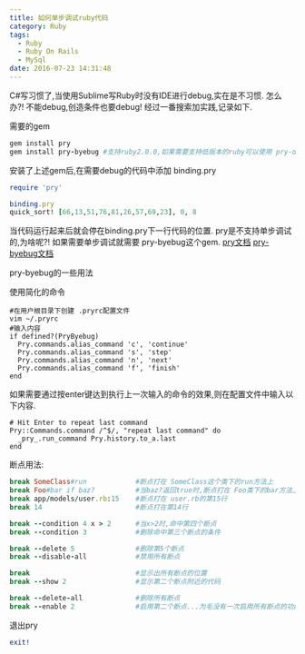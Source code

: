 ```yaml
---
title: 如何单步调试ruby代码
category: Ruby
tags:
  - Ruby
  - Ruby On Rails
  - MySql
date: 2016-07-23 14:31:48
---
```

C#写习惯了,当使用Sublime写Ruby时没有IDE进行debug,实在是不习惯.
怎么办?!
不能debug,创造条件也要debug!
经过一番搜索加实践,记录如下.

需要的gem
```ruby
gem install pry
gem install pry-byebug #支持ruby2.0.0,如果需要支持低版本的ruby可以使用 pry-debugger这个gem
```
安装了上述gem后,在需要debug的代码中添加 binding.pry
```ruby
require 'pry'

binding.pry
quick_sort! [66,13,51,76,81,26,57,69,23], 0, 8
```
当代码运行起来后就会停在binding.pry下一行代码的位置.
pry是不支持单步调试的,为啥呢?!
如果需要单步调试就需要 pry-byebug这个gem.
[pry文档](https://github.com/pry/pry)
[pry-byebug文档](https://github.com/deivid-rodriguez/pry-byebug)

pry-byebug的一些用法

使用简化的命令
```base
#在用户根目录下创建 .pryrc配置文件
vim ~/.pryrc
#输入内容
if defined?(PryByebug)
  Pry.commands.alias_command 'c', 'continue'
  Pry.commands.alias_command 's', 'step'
  Pry.commands.alias_command 'n', 'next'
  Pry.commands.alias_command 'f', 'finish'
end
```
如果需要通过按enter键达到执行上一次输入的命令的效果,则在配置文件中输入以下内容.
```base
# Hit Enter to repeat last command
Pry::Commands.command /^$/, "repeat last command" do
  _pry_.run_command Pry.history.to_a.last
end
```
断点用法:
```ruby
break SomeClass#run            #断点打在 SomeClass这个类下的run方法上
break Foo#bar if baz?          #当baz?返回true时,断点打在 Foo类下的bar方法上
break app/models/user.rb:15    #断点打在 user.rb的第15行
break 14                       #断点打在第14行

break --condition 4 x > 2      #当x>2时,命中第四个断点
break --condition 3            #删除命中第三个断点的条件

break --delete 5               #删除第5个断点
break --disable-all            #禁用所有断点

break                          #显示出所有断点的位置
break --show 2                 #显示第二个断点附近的代码

break --delete-all             #删除所有断点
break --enable 2               #启用第二个断点...为毛没有一次启用所有断点的功能?!
```
退出pry
```ruby
exit!
```
